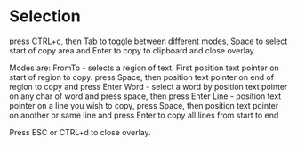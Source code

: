 # Selection

press CTRL+c, then Tab to toggle between different modes, 
Space to select start of copy area and Enter to copy to clipboard and close overlay.

Modes are:
FromTo - selects a region of text. First position text pointer on start of region to copy.
		 press Space, then position text pointer on end of region to copy and press Enter
Word - select a word by position text pointer on any char of word and press space, then press Enter
Line - position text pointer on a line you wish to copy, press Space,
       then position text pointer on another or same line and press Enter to copy all lines from start to end

Press ESC or CTRL+d to close overlay.
